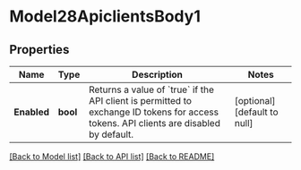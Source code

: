 # Model28ApiclientsBody1

## Properties
Name | Type | Description | Notes
------------ | ------------- | ------------- | -------------
**Enabled** | **bool** | Returns a value of &#x60;true&#x60; if the API client is permitted to exchange ID tokens for access tokens. API clients are disabled by default. | [optional] [default to null]

[[Back to Model list]](../README.md#documentation-for-models) [[Back to API list]](../README.md#documentation-for-api-endpoints) [[Back to README]](../README.md)

